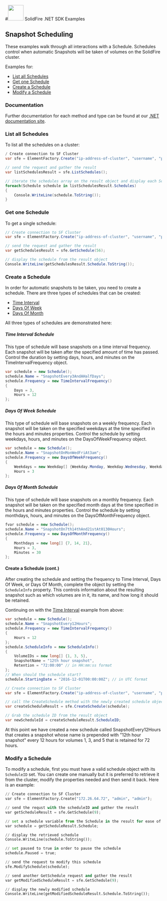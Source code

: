 #<img src="https://raw.githubusercontent.com/solidfire/sdk-dotnet/release1.1/img/net.png" height="50" width="50" > SolidFire .NET SDK Examples

## Snapshot Scheduling

These examples walk through all interactions with a Schedule. Schedules control when automatic Snapshots will be taken of volumes on the SolidFire cluster.

Examples for:

- [List all Schedules](#list-all-schedules)
- [Get one Schedule](#get-one-schedule)
- [Create a Schedule](#create-a-schedule)
- [Modify a Schedule](#modify-a-schedule)

### Documentation

Further documentation for each method and type can be found at our [.NET documentation site](http://solidfire.github.io/sdk-dotnet/help/v1.1/html). 

### List all Schedules

To list all the schedules on a cluster:

~~~ csharp
/ Create connection to SF Cluster
var sfe = ElementFactory.Create("ip-address-of-cluster", "username", "password");

// send the request and gather the result
var listSchedulesResult = sfe.ListSchedules();

// iterate the schedules array on the result object and display each Schedule
foreach(Schedule schedule in listSchedulesResult.Schedules)
{
    Console.WriteLine(schedule.ToString());
}
~~~

### Get one Schedule

To get a single schedule:

~~~ csharp
// Create connection to SF Cluster
var sfe = ElementFactory.Create("ip-address-of-cluster", "username", "password");

// send the request and gather the result
var getSchedulesResult = sfe.GetSchedule(56);

// display the schedule from the result object
Console.WriteLine(getSchedulesResult.Schedule.ToString());
~~~

### Create a Schedule

In order for automatic snapshots to be taken, you need to create a schedule. There are three types of schedules that can be created:

- [Time Interval](#time-interval-schedule) 
- [Days Of Week](#days-of-week-schedule)
- [Days Of Month](#days-of-month-schedule)

All three types of schedules are demonstrated here:

##### Time Interval Schedule

This type of schedule will base snapshots on a time interval frequency. Each snapshot will be taken after the specified amount of time has passed. Control the duration by setting days, hours, and minutes on the TimeIntervalFrequency object.

~~~ csharp
var schedule = new Schedule();
schedule.Name = "SnapshotEvery3AndAHalfDays";
schedule.Frequency = new TimeIntervalFrequency()
{
    Days = 3,
    Hours = 12
};
~~~

##### Days Of Week Schedule

This type of schedule will base snapshots on a weekly frequency. Each snapshot will be taken on the specified weekdays at the time specified in the hours and minutes properties. Control the schedule by setting weekdays, hours, and minutes on the DaysOfWeekFrequency object.

~~~ csharp
var schedule = new Schedule();
schedule.Name = "SnapshotOnMonWedFriAt3am";
schedule.Frequency = new DaysOfWeekFrequency()
{
    Weekdays = new Weekday[] {Weekday.Monday, Weekday.Wednesday, Weekday.Friday},
    Hours = 3
};
~~~

##### Days Of Month Schedule

This type of schedule will base snapshots on a monthly frequency. Each snapshot will be taken on the specified month days at the time specified in the hours and minutes properties. Control the schedule by setting monthdays, hours, and minutes on the DaysOfMonthFrequency object.

~~~ csharp
fvar schedule = new Schedule();
schedule.Name = "SnapshotOn7th14thAnd21stAt0130Hours";
schedule.Frequency = new DaysOfMonthFrequency()
{
    Monthdays = new long[] {7, 14, 21},
    Hours = 3,
    Minutes = 30
};
~~~

#### Create a Schedule (cont.)

After creating the schedule and setting the frequency to Time Interval, Days Of Week, or Days Of Month, complete the object by setting the `ScheduleInfo` property. This controls information about the resulting snapshot such as which volumes are in it, its name, and how long it should be retained.

Continuing on with the [Time Interval](#time-interval-schedule) example from above:

~~~csharp
var schedule = new Schedule();
schedule.Name = "SnapshotEvery12Hours";
schedule.Frequency = new TimeIntervalFrequency()
{
    Hours = 12
};
schedule.ScheduleInfo = new ScheduleInfo()
{
    VolumeIDs = new long[] {1, 3, 5},
    SnapshotName = "12th hour snapshot",
    Retention = "72:00:00" // in HH:mm:ss format
};
// When should the schedule start?
schedule.StartingDate = "2016-12-01T00:00:00Z"; // in UTC format

// Create connection to SF Cluster
var sfe = ElementFactory.Create("ip-address-of-cluster", "username", "password");

// call the CreateSchedule method with the newly created schedule object
var createScheduleResult = sfe.CreateSchedule(schedule);

// Grab the schedule ID from the result object
var newScheduleId = createScheduleResult.ScheduleID;
~~~

At this point we have created a new schedule called SnapshotEvery12Hours that creates a snapshot whose name is prepended with "12th hour snapshot" every 12 hours for volumes 1, 3, and 5 that is retained for 72 hours.

### Modify a Schedule

To modify a schedule, first you must have a valid schedule object with its `ScheduleID` set. You can create one manually but it is preferred to retrieve it from the cluster, modify the properties needed and then send it back. Here is an example:

~~~ python
// Create connection to SF Cluster
var sfe = ElementFactory.Create("172.26.64.72", "admin", "admin");

// send the requst with the scheduleID and gather the result
var getScheduleResult = sfe.GetSchedule(9);

// set a schedule variable from the Schedule in the result for ease of use
var schedule = getScheduleResult.Schedule;

// display the retrieved schedule
Console.WriteLine(schedule.ToString());

// set paused to true in order to pause the schedule
schedule.Paused = true;

// send the request to modify this schedule
sfe.ModifySchedule(schedule);

// send another GetSchedule request and gather the result
var getModifiedScheduleResult = sfe.GetSchedule(9);

// display the newly modified schedule
Console.WriteLine(getModifiedScheduleResult.Schedule.ToString());   
~~~
